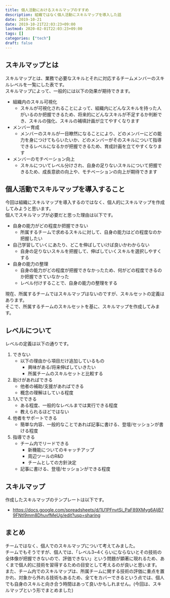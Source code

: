 ```yaml
---
title: 個人活動におけるスキルマップのすすめ
description: 組織ではなく個人活動にスキルマップを導入した話
date: 2019-10-21
date: 2019-10-21T22:03:23+09:00
lastmod: 2020-02-01T22:03:23+09:00
tags: []
categories: ["tech"]
draft: false
---
```


## スキルマップとは

スキルマップとは、業務で必要なスキルとそれに対応するチームメンバーのスキルレベルを一覧にした表です。<br>
スキルマップによって、一般的には以下の効果が期待できます。

* 組織内のスキル可視化
	* スキルが可視化されることによって、組織内にどんなスキルを持った人がいるのか把握できるため、将来的にどんなスキルが不足するか判断でき、スキルの強化、スキルの補填計画が立てやすくなります
* メンバー育成
	* メンバーのスキルが一目瞭然になることにより、どのメンバーにどの能力を身につけてもらいたいか、どのメンバーがそのスキルについて指導できるレベルになるかが把握できるため、育成計画を立てやすくなります
* メンバーのモチベーション向上
	* スキルについてレベル分けされ、自身の足りないスキルについて把握できるため、成長意欲の向上や、モチベーションの向上が期待できます

## 個人活動でスキルマップを導入すること

今回は組織にスキルマップを導入するのではなく、個人的にスキルマップを作成してみようと思います。<br>
個人でスキルマップが必要だと思った理由は以下です。

* 自身の能力がどの程度か把握できない
	* 所属するチームで求めるスキルに対して、自身の能力はどの程度なのか把握したい
* 自己学習していくにあたり、どこを伸ばしていけば良いかわからない
	* 自身の足りないスキルを把握して、伸ばしていくスキルを選択しやすくする
* 自身の能力の整理
	* 自身の能力がどの程度が把握できなかったため、何がどの程度できるのか把握できていなかった
	* レベル付けすることで、自身の能力の整理をする

現在、所属するチームではスキルマップはないのですが、スキルセットの定義はあります。<br>
そこで、所属するチームのスキルセットを基に、スキルマップを作成してみます。

## レベルについて

レベルの定義は以下の通りです。

1. できない
	* 以下の理由から項目だけ追加しているもの
		* 興味がある/将来伸ばしていきたい
		* 所属チームのスキルセットと比較する
1. 助けがあればできる
	* 他者の補助/支援があればできる
	* 概念の理解はしている程度
1. 1人でできる
	* ある程度、一般的なレベルまでは実行できる程度
	* 教えられるほどではない
1. 他者をサポートできる
	* 簡単な内容、一般的なことであれば記事に書ける、登壇/セッションが書ける程度
1. 指導できる
	* チーム内でリードできる
		* 新機能についてのキャッチアップ
		* 周辺ツールのR&D
		* チームとしての方針決定
	* 記事に書ける、登壇/セッションができる程度

## スキルマップ

作成したスキルマップのテンプレートは以下です。

* <https://docs.google.com/spreadsheets/d/1U1PFnvtSj_PaF89XMyg6AljB79FNtl9mm8DhuvfMeUg/edit?usp=sharing>

## まとめ

チームではなく、個人でのスキルマップについて考えてみました。<br>
チームでもそうですが、個人では、「レベル3~4くらいにならないとその技術の全体像が把握できないので、評価できない」という問題が顕著に現れるため、あくまで個人的に技術を習得するための目安として考えるのが良いと思います。
また、チーム内でのスキルマップは、所属チームに関する技術の評価に重点を置かれ、対象から外れる技術もあるため、全てをカバーできるという点では、個人でも自身のスキルと向き合う時間はあって良いかもしれません。(今回は、スキルマップという形でまとめました)
